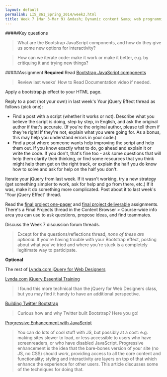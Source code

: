 ```yaml
---
layout: default
permalink: LIS_861_Spring_2014/week2.html
title: Week 7 (Mar 3-Mar 9) &mdash; Dynamic content &amp; web programming
---
```

#####Key questions

> What are the Bootstrap JavaScript components, and how do they give us some new
> options for interactivity?

> How can we iterate code: make it work or make it better, e.g. by critiquing it 
> and trying new things?

#####Assignment
__Required__
Read [Bootstrap JavaScript components](http://getbootstrap.com/javascript/)  

> Review last weeks' How to Read Documentation video if needed.

Apply a bootstrap.js effect to your HTML page.

Reply to a post (not your own) in last week's Your jQuery Effect thread as follows
(pick one):

* Find a post with a script (whether it works or not). Describe what you believe 
  the script is doing, step by step, in English, and ask the original author if 
  that's accurate.  (If you're the original author, please tell them if they're 
  right!  If they're not, explain what you were going for. As a bonus, this may 
  help you understand errors in your code.)  
* Find a post where someone wants help improving the script and help them out. If 
  you know exactly what to do, go ahead and explain it or write the code. If you 
  don't, that's fine too - ask some questions that will help them clarify their 
  thinking, or find some resources that you think might help them get on the right 
  track, or explain the half you do know how to solve and ask for help on the half 
  you don't.

Iterate your jQuery from last week.  If it wasn't working, try a new strategy (get 
something simpler to work, ask for help and go from there, etc.) If it was, make 
it do something more complicated.  Post about it to last week's 'Your jQuery 
Effect' thread.

Read the [final project one-pager](./assignments/one_pager.html) and 
[final project deliverable](./assignments/final_project.html) assignments. There's
a Final Projects thread in the Content Browser > Course-wide info area you can
use to ask questions, propose ideas, and find teammates.

Discuss the Week 7 discussion forum threads.  

> Except for the questions/reflections thread, *none of these are optional*. If 
> you're having trouble with your Bootstrap effect, posting about what you've 
> tried and where you're stuck is a completely legitimate way to participate.

__Optional__

The rest of [Lynda.com jQuery for Web Designers](http://www.lynda.com/jQuery-tutorials/jQuery-Web-Designers/144204-2.html)

[Lynda.com jQuery Essential Training](http://www.lynda.com/jQuery-tutorials/essential-training/48370-2.html)  

> I found this more technical than the jQuery for Web Designers class, but you
> may find it handy to have an additional perspective.

[Building Twitter Bootstrap](http://alistapart.com/article/building-twitter-bootstrap)  

> Curious how and why Twitter built Bootstrap? Here you go!

[Progressive Enhancement with JavaScript](http://alistapart.com/article/progressiveenhancementwithjavascript)  

> You can do lots of cool stuff with JS, but possibly at a cost: e.g. making sites
> slower to load, or less accessible to users who have screenreaders, or who have
> disabled JavaScript. Progressive enhancement is the idea that the bare-bones
> version of your site (no JS, no CSS) should _work_, providing access to all the
> core content and functionality; styling and interactivity are layers on top of
> that which enhance the experience for other users. This article discusses some
> of the techniques for doing that.